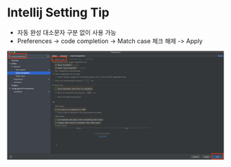 # Intellij Setting Tip

- 자동 완성 대소문자 구분 없이 사용 가능
- Preferences -> code completion -> Match case 체크 해제 -> Apply

![intellij_match_case](/images/intellij_matchCase.png)